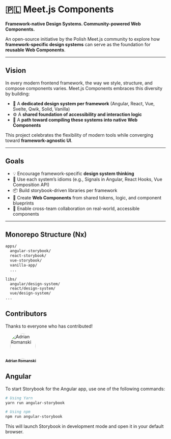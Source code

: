 # 🇵🇱 Meet.js Components

**Framework-native Design Systems. Community-powered Web Components.**

An open-source initiative by the Polish Meet.js community to explore
how **framework-specific design systems** can serve as the foundation for **reusable Web Components**.

---

## Vision

In every modern frontend framework, the way we style, structure, and compose components varies.
Meet.js Components embraces this diversity by building:

- 🧩 A **dedicated design system per framework** (Angular, React, Vue, Svelte, Qwik, Solid, Vanilla)
- ⚙️ A **shared foundation of accessibility and interaction logic**
- 🔄 A **path toward compiling these systems into native Web Components**

This project celebrates the flexibility of modern tools while converging toward **framework-agnostic UI**.

---

## Goals

- 💡 Encourage framework-specific **design system thinking**
- 🎨 Use each system’s idioms (e.g., Signals in Angular, React Hooks, Vue Composition API)
- 📦 Build storybook-driven libraries per framework
- 🔧 Create **Web Components** from shared tokens, logic, and component blueprints
- 🤝 Enable cross-team collaboration on real-world, accessible components

---

## Monorepo Structure (Nx)

```bash
apps/
  angular-storybook/
  react-storybook/
  vue-storybook/
  vanilla-app/
  ...

libs/
  angular/design-system/
  react/design-system/
  vue/design-system/
...
```

## Contributors

Thanks to everyone who has contributed!

<div>

  <a href="https://github.com/AdrianRomanski" style="text-decoration: none; margin: 0 15px;">
    <img src="https://avatars.githubusercontent.com/u/44946000?v=4" width="80" style="border-radius: 50%;" alt="Adrian Romanski" /><br />
    <sub><b>Adrian Romanski</b></sub>
  </a>

  <!-- Add more contributors here -->

</div>

## Angular 

To start Storybook for the Angular app, use one of the following commands:

```bash
# Using Yarn
yarn run angular-storybook

# Using npm
npm run angular-storybook
``` 

This will launch Storybook in development mode and open it in your default browser.

